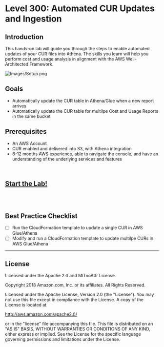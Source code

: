 # Level 300: Automated CUR Updates and Ingestion

## Introduction
 This hands-on lab will guide you through the steps to enable automated updates of your CUR files into Athena. The skills you learn will help you perform cost and usage analysis in alignment with the AWS Well-Architected Framework.

![Images/Setup.png](Images/Setup.png)

## Goals
- Automatically update the CUR table in Athena/Glue when a new report arrives
- Automatically update the CUR table for multilpe Cost and Usage Reports in the same bucket



## Prerequisites
- An AWS Account
- CUR enabled and delivered into S3, with Athena integration
- 6-12 months AWS experience, able to navigate the console, and have an understanding of the underlying services and features


<BR>

## [Start the Lab!](Lab_Guide.md)

<BR>
<BR>

## Best Practice Checklist 
- [ ] Run the CloudFormation template to update a single CUR in AWS Glue/Athena
- [ ] Modify and run a CloudFormation template to update multilpe CURs in AWS Glue/Athena

***

## License

Licensed under the Apache 2.0 and MITnoAttr License.

Copyright 2018 Amazon.com, Inc. or its affiliates. All Rights Reserved.

Licensed under the Apache License, Version 2.0 (the "License"). You may not use this file except in compliance with the License. A copy of the License is located at

http://aws.amazon.com/apache2.0/

or in the "license" file accompanying this file. This file is distributed on an "AS IS" BASIS, WITHOUT WARRANTIES OR CONDITIONS OF ANY KIND, either express or implied. See the License for the specific language governing permissions and limitations under the License.
